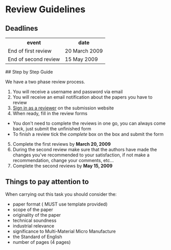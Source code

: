 # Review Guidelines

## Deadlines


<table class="info" style="width:100%;">
<tr><th>event</th><th>date</th></tr>
<tr class="dark  current"><td>End of first review</td><td>20 March 2009</td></tr> 
<tr class="dark"><td>End of second review</td><td>15 May 2009</td></tr> 
</table>
<!--break-->
## Step by Step Guide


We have a two phase review process. 

1. You will receive a username and password via email
2. You will receive an email notification about the papers you have to review
3. [Sign in as a reviewer](http://conference.4m-association.org/review/signin.php) on the submission website
4. When ready, fill in the review forms
 * You don't need to complete the reviews in one go, you can always come back, just submit the unfinished form
 * To finish a review tick the *complete* box on the box and submit the form
5. Complete the first reviews by **March 20, 2009** 
6. During the second review make sure that the authors have made the changes you've recommended to your satisfaction, if not make a recommendation, change your comments, etc...
7. Complete the second reviews by **May 15, 2009**

## Things to pay attention to


When carrying out this task you should consider the:

* paper format ( MUST use template provided)
* scope of the paper
* originality of the paper
* technical soundness
* industrial relevance
* significance to Multi-Material Micro Manufacture
* the Standard of English
* number of pages (4 pages)
